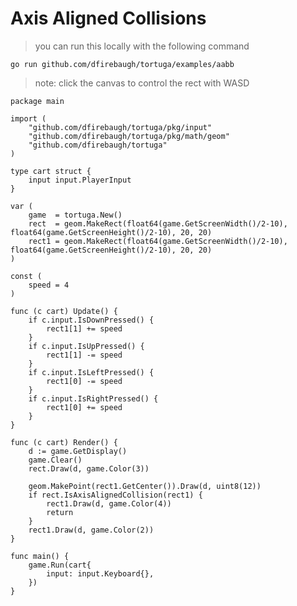 # Axis Aligned Collisions


> you can run this locally with the following command

```
go run github.com/dfirebaugh/tortuga/examples/aabb
```

<wasm-view height=400 width=530 src="aabb.wasm"></wasm-view>

> note: click the canvas to control the rect with WASD

```golang
package main

import (
	"github.com/dfirebaugh/tortuga/pkg/input"
	"github.com/dfirebaugh/tortuga/pkg/math/geom"
	"github.com/dfirebaugh/tortuga"
)

type cart struct {
	input input.PlayerInput
}

var (
	game  = tortuga.New()
	rect  = geom.MakeRect(float64(game.GetScreenWidth()/2-10), float64(game.GetScreenHeight()/2-10), 20, 20)
	rect1 = geom.MakeRect(float64(game.GetScreenWidth()/2-10), float64(game.GetScreenHeight()/2-10), 20, 20)
)

const (
	speed = 4
)

func (c cart) Update() {
	if c.input.IsDownPressed() {
		rect1[1] += speed
	}
	if c.input.IsUpPressed() {
		rect1[1] -= speed
	}
	if c.input.IsLeftPressed() {
		rect1[0] -= speed
	}
	if c.input.IsRightPressed() {
		rect1[0] += speed
	}
}

func (c cart) Render() {
	d := game.GetDisplay()
	game.Clear()
	rect.Draw(d, game.Color(3))

	geom.MakePoint(rect1.GetCenter()).Draw(d, uint8(12))
	if rect.IsAxisAlignedCollision(rect1) {
		rect1.Draw(d, game.Color(4))
		return
	}
	rect1.Draw(d, game.Color(2))
}

func main() {
	game.Run(cart{
		input: input.Keyboard{},
	})
}

```
